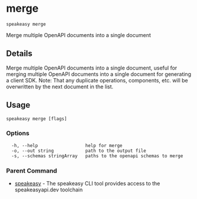 # merge  
`speakeasy merge`  


Merge multiple OpenAPI documents into a single document  

## Details

Merge multiple OpenAPI documents into a single document, useful for merging multiple OpenAPI documents into a single document for generating a client SDK.
Note: That any duplicate operations, components, etc. will be overwritten by the next document in the list.

## Usage

```
speakeasy merge [flags]
```

### Options

```
  -h, --help                  help for merge
  -o, --out string            path to the output file
  -s, --schemas stringArray   paths to the openapi schemas to merge
```

### Parent Command

* [speakeasy](README.md)	 - The speakeasy CLI tool provides access to the speakeasyapi.dev toolchain
